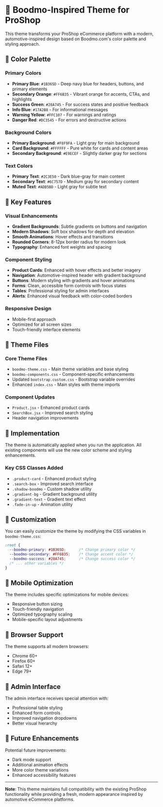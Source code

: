 # 🎨 Boodmo-Inspired Theme for ProShop

This theme transforms your ProShop eCommerce platform with a modern, automotive-inspired design based on Boodmo.com's color palette and styling approach.

## 🌈 Color Palette

### Primary Colors
- **Primary Blue**: `#1B365D` - Deep navy blue for headers, buttons, and primary elements
- **Secondary Orange**: `#FF6B35` - Vibrant orange for accents, CTAs, and highlights
- **Success Green**: `#28A745` - For success states and positive feedback
- **Info Blue**: `#17A2B8` - For informational messages
- **Warning Yellow**: `#FFC107` - For warnings and ratings
- **Danger Red**: `#DC3545` - For errors and destructive actions

### Background Colors
- **Primary Background**: `#F8F9FA` - Light gray for main background
- **Card Background**: `#FFFFFF` - Pure white for cards and content areas
- **Secondary Background**: `#E9ECEF` - Slightly darker gray for sections

### Text Colors
- **Primary Text**: `#2C3E50` - Dark blue-gray for main content
- **Secondary Text**: `#6C757D` - Medium gray for secondary content
- **Muted Text**: `#ADB5BD` - Light gray for subtle text

## 🎯 Key Features

### Visual Enhancements
- **Gradient Backgrounds**: Subtle gradients on buttons and navigation
- **Modern Shadows**: Soft box shadows for depth and elevation
- **Smooth Animations**: Hover effects and transitions
- **Rounded Corners**: 8-12px border radius for modern look
- **Typography**: Enhanced font weights and spacing

### Component Styling
- **Product Cards**: Enhanced with hover effects and better imagery
- **Navigation**: Automotive-inspired header with gradient background
- **Buttons**: Modern styling with gradients and hover animations
- **Forms**: Clean, accessible form controls with focus states
- **Tables**: Professional styling for admin interfaces
- **Alerts**: Enhanced visual feedback with color-coded borders

### Responsive Design
- Mobile-first approach
- Optimized for all screen sizes
- Touch-friendly interface elements

## 📁 Theme Files

### Core Theme Files
- `boodmo-theme.css` - Main theme variables and base styling
- `boodmo-components.css` - Component-specific enhancements
- Updated `bootstrap.custom.css` - Bootstrap variable overrides
- Enhanced `index.css` - Main styles with theme imports

### Component Updates
- `Product.jsx` - Enhanced product cards
- `SearchBox.jsx` - Improved search styling
- Header navigation improvements

## 🚀 Implementation

The theme is automatically applied when you run the application. All existing components will use the new color scheme and styling enhancements.

### Key CSS Classes Added
- `.product-card` - Enhanced product styling
- `.search-box` - Improved search interface
- `.shadow-boodmo` - Custom shadow utility
- `.gradient-bg` - Gradient background utility
- `.gradient-text` - Gradient text effect
- `.fade-in-up` - Animation utility

## 🎨 Customization

You can easily customize the theme by modifying the CSS variables in `boodmo-theme.css`:

```css
:root {
  --boodmo-primary: #1B365D;      /* Change primary color */
  --boodmo-secondary: #FF6B35;    /* Change accent color */
  --boodmo-success: #28A745;      /* Change success color */
  /* ... other variables */
}
```

## 📱 Mobile Optimization

The theme includes specific optimizations for mobile devices:
- Responsive button sizing
- Touch-friendly navigation
- Optimized typography scaling
- Mobile-specific layout adjustments

## 🔧 Browser Support

The theme supports all modern browsers:
- Chrome 60+
- Firefox 60+
- Safari 12+
- Edge 79+

## 🎯 Admin Interface

The admin interface receives special attention with:
- Professional table styling
- Enhanced form controls
- Improved navigation dropdowns
- Better visual hierarchy

## 🌟 Future Enhancements

Potential future improvements:
- Dark mode support
- Additional animation effects
- More color theme variations
- Enhanced accessibility features

---

**Note**: This theme maintains full compatibility with the existing ProShop functionality while providing a fresh, modern appearance inspired by automotive eCommerce platforms.